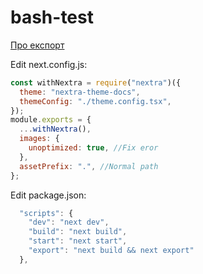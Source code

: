 # bash-test

[Про експорт](https://nextjs.org/docs/pages/building-your-application/deploying)

Edit next.config.js:

```js
const withNextra = require("nextra")({
  theme: "nextra-theme-docs",
  themeConfig: "./theme.config.tsx",
});
module.exports = {
  ...withNextra(),
  images: {
    unoptimized: true, //Fix eror
  },
  assetPrefix: ".", //Normal path
};

```

Edit package.json:

```js
  "scripts": {
    "dev": "next dev",
    "build": "next build",
    "start": "next start",
    "export": "next build && next export"
  },
```
